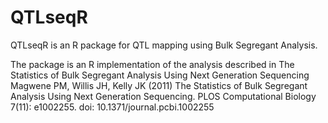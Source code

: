 # QTLseqR

QTLseqR is an R package for QTL mapping using Bulk Segregant Analysis.

The package is an R implementation of the analysis described in
The Statistics of Bulk Segregant Analysis Using Next Generation Sequencing 
Magwene PM, Willis JH, Kelly JK (2011) The Statistics of Bulk Segregant Analysis Using Next Generation Sequencing. PLOS Computational Biology 7(11): e1002255. doi: 10.1371/journal.pcbi.1002255
